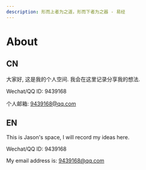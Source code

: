 ```yaml
---
description: 形而上者为之道，形而下者为之器 - 易经
---
```


# About

## CN

大家好, 这是我的个人空间. 我会在这里记录分享我的想法.

Wechat/QQ ID: 9439168

个人邮箱: 9439168@qq.com

## EN

This is Jason's space, I will record my ideas here.

Wechat/QQ ID: 9439168

My email address is: 9439168@qq.com



